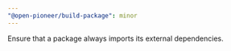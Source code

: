 ```yaml
---
"@open-pioneer/build-package": minor
---
```


Ensure that a package always imports its external dependencies.
